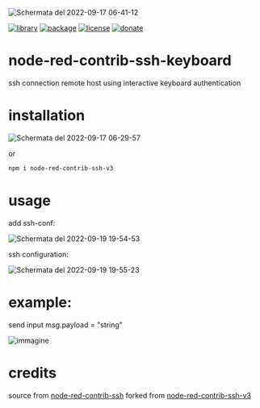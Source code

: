 ![Schermata del 2022-09-17 06-41-12](https://user-images.githubusercontent.com/68069659/190840770-922ae42c-4c7f-4fbb-a0e0-8a8e5da53058.png)


[![library](https://img.shields.io/badge/library-nodered-red)](https://flows.nodered.org/node/node-red-contrib-ssh-v3)
[![package](https://img.shields.io/badge/package-npm-success)](https://www.npmjs.com/package/node-red-contrib-ssh-v3)
[![license](https://img.shields.io/badge/license-Apache--2.0-yellowgreen)](https://apache.org/licenses/LICENSE-2.0)
[![donate](https://img.shields.io/badge/donate-wango-blue)](https://www.wango.org/donate.aspx)

# node-red-contrib-ssh-keyboard

ssh connection remote host using interactive keyboard authentication


# installation

![Schermata del 2022-09-17 06-29-57](https://user-images.githubusercontent.com/68069659/190840457-8a8a09c0-ab3c-4dc7-bcd7-dfe18ef8e768.png)

or 
```bash 
npm i node-red-contrib-ssh-v3
```

# usage

add ssh-conf:

![Schermata del 2022-09-19 19-54-53](https://user-images.githubusercontent.com/68069659/191082553-e61bdb3b-892e-46a1-a1d8-758d6f4ff114.png)

ssh configuration:

![Schermata del 2022-09-19 19-55-23](https://user-images.githubusercontent.com/68069659/191082969-2d9b83f0-766b-4a3c-834a-3a5cbe3fa9d3.png)

# example:

send input msg.payload = "string"

![immagine](https://user-images.githubusercontent.com/68069659/191083539-4a9b067d-67a1-4d63-8b23-829dab4174ee.png)


# credits

source from [node-red-contrib-ssh](https://github.com/yroffin/node-red-contrib-ssh)
forked from [node-red-contrib-ssh-v3](https://github.com/william89731/node-red-contrib-ssh-v3)
